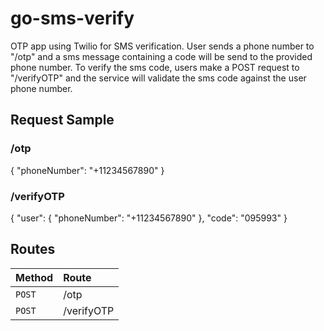# go-sms-verify
OTP app using Twilio for SMS verification. User sends a phone number to "/otp" and a sms message containing a code will be send to the provided phone number. To verify the sms code, users make a POST request to "/verifyOTP" and the service will validate the sms code against the user phone number.

## Request Sample
### /otp
{
    "phoneNumber": "+11234567890"
}

### /verifyOTP
{
    "user": {
        "phoneNumber": "+11234567890"
    },
    "code": "095993"
}



 
## Routes

| Method           | Route                              |
| :--------------  | :--------------------------------------- |
| `POST`           | /otp  |
| `POST`           | /verifyOTP   |
